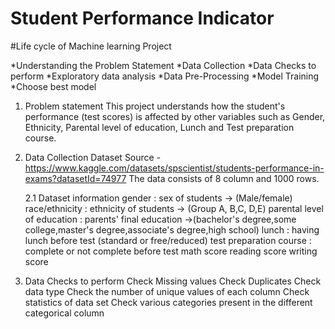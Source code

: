 # Student Performance Indicator

#Life cycle of Machine learning Project

*Understanding the Problem Statement
*Data Collection
*Data Checks to perform
*Exploratory data analysis
*Data Pre-Processing
*Model Training
*Choose best model


1. Problem statement
This project understands how the student's performance (test scores) is affected by other variables such as Gender, Ethnicity, Parental level of education, Lunch and Test preparation course.

2. Data Collection
Dataset Source - https://www.kaggle.com/datasets/spscientist/students-performance-in-exams?datasetId=74977
The data consists of 8 column and 1000 rows.

    2.1 Dataset information
    gender : sex of students -> (Male/female)
    race/ethnicity : ethnicity of students -> (Group A, B,C, D,E)
    parental level of education : parents' final education ->(bachelor's degree,some college,master's degree,associate's degree,high school)
    lunch : having lunch before test (standard or free/reduced)
    test preparation course : complete or not complete before test
    math score
    reading score
    writing score

3. Data Checks to perform
Check Missing values
Check Duplicates
Check data type
Check the number of unique values of each column
Check statistics of data set
Check various categories present in the different categorical column